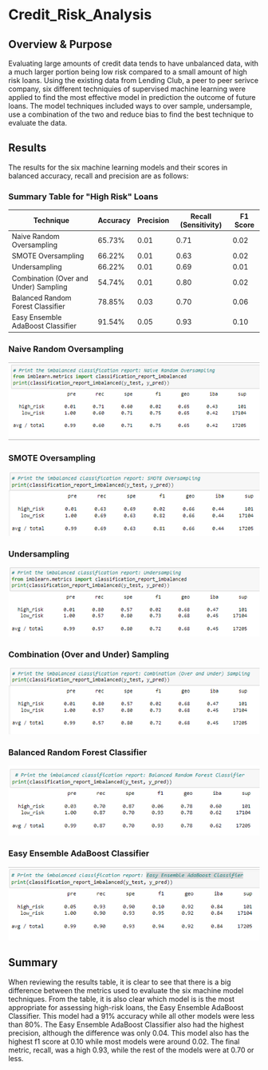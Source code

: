 # Credit_Risk_Analysis

## Overview & Purpose
Evaluating large amounts of credit data tends to have unbalanced data, with a much larger portion being low risk compared to a small amount of high risk loans.  Using the existing data from Lending Club, a peer to peer serivce company, six different techniquies of supervised machine learning were applied to find the most effective model in prediction the outcome of future loans.  The model techniques included ways to over sample, undersample, use a combination of the two and reduce bias to find the best technique to evaluate the data. 

## Results
The results for the six machine learning models and their scores in balanced accuracy, recall and precision are as follows:

### Summary Table for "High Risk" Loans

| Technique | Accuracy  | Precision| Recall (Sensitivity) | F1 Score |
| ------------- | ------------- | ------------- | ------------- | ------------- |
|Naive Random Oversampling  | 65.73%  | 0.01  | 0.71  | 0.02  |
| SMOTE Oversampling  | 66.22%  | 0.01  | 0.63  | 0.02  |
| Undersampling  | 66.22%  | 0.01  |  0.69 | 0.01  |
| Combination (Over and Under) Sampling | 54.74%  | 0.01  | 0.80  | 0.02  |
| Balanced Random Forest Classifier  | 78.85%  | 0.03  | 0.70  | 0.06  |
| Easy Ensemble AdaBoost Classifier  | 91.54%  | 0.05  | 0.93  |  0.10 |

### Naive Random Oversampling
![Pic_1](https://github.com/julianadvds/Credit_Risk_Analysis/blob/main/Resources/Classification_report_RandomOversampling.png)

### SMOTE Oversampling
![Pic_2](https://github.com/julianadvds/Credit_Risk_Analysis/blob/main/Resources/Classification_report_SMOTEOversampling.png)

### Undersampling
![Pic_3](https://github.com/julianadvds/Credit_Risk_Analysis/blob/main/Resources/Classification_report_Undersampling.png)

### Combination (Over and Under) Sampling
![Pic_4](https://github.com/julianadvds/Credit_Risk_Analysis/blob/main/Resources/Classification_report_Combination(OverandUnder)Sampling.png)

### Balanced Random Forest Classifier
![Pic_5](https://github.com/julianadvds/Credit_Risk_Analysis/blob/main/Resources/Classification_report_BalancedRandomForestClassifier.png)

### Easy Ensemble AdaBoost Classifier
![Pic_6](https://github.com/julianadvds/Credit_Risk_Analysis/blob/main/Resources/Classification_report_EasyEnsembleAdaBoostClassifier.png)


## Summary

When reviewing the results table, it is clear to see that there is a big difference between the metrics used to evaluate the six machine model techniques.  From the table, it is also clear which model is is the most appropriate for assessing high-risk loans, the Easy Ensemble AdaBoost Classifier.  This model had a 91% accuracy while all other models were less than 80%.  The Easy Ensemble AdaBoost Classifier also had the highest precision, although the difference was only 0.04. This model also has the highest f1 score at 0.10 while most models were around 0.02. The final metric, recall, was a high 0.93, while the rest of the models were at 0.70 or less.  